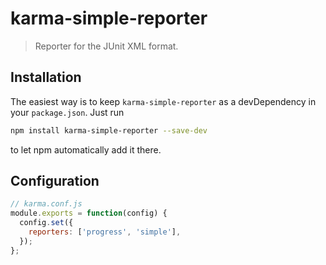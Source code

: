 # karma-simple-reporter
> Reporter for the JUnit XML format.

## Installation

The easiest way is to keep `karma-simple-reporter` as a devDependency in your `package.json`. Just run

```bash
npm install karma-simple-reporter --save-dev
```

to let npm automatically add it there.

## Configuration

```js
// karma.conf.js
module.exports = function(config) {
  config.set({
    reporters: ['progress', 'simple'],
  });
};
```